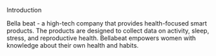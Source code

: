 Introduction

Bella beat - a high-tech company that provides health-focused smart products.
The products are designed to collect data on activity, sleep, stress, and reproductive health. 
Bellabeat empowers women with knowledge about their own health and habits. 
